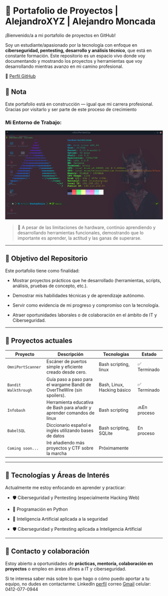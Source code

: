 # 🧠 Portafolio de Proyectos | AlejandroXYZ | Alejandro Moncada

¡Bienvenido/a a mi portafolio de proyectos en GitHub!

Soy un estudiante/apasionado por la tecnología con enfoque en **ciberseguridad, pentesting, desarrollo y análisis técnico**, que está en constante formación. Este repositorio es un espacio vivo donde voy documentando y mostrando los proyectos y herramientas que voy desarrollando mientras avanzo en mi camino profesional.

📍 [Perfil GitHub](https://github.com/AlejandroXYZ)

## 📝 Nota

Este portafolio está en construcción — igual que mi carrera profesional. Gracias por visitarlo y ser parte de este proceso de crecimiento

### Mi Entorno de Trabajo: 


![neofetch](./neofetch.jpg)

> 🔧 A pesar de las limitaciones de hardware, continúo aprendiendo y desarrollando herramientas funcionales, demostrando que lo importante es aprender, la actitud y las ganas de superarse.


---

## 🚀 Objetivo del Repositorio

Este portafolio tiene como finalidad:

- Mostrar proyectos prácticos que he desarrollado (herramientas, scripts, análisis, pruebas de concepto, etc.).

- Demostrar mis habilidades técnicas y de aprendizaje autónomo.

- Servir como evidencia de mi progreso y compromiso con la tecnología.

- Atraer oportunidades laborales o de colaboración en el ámbito de IT y Ciberseguridad.

---

## 🧩 Proyectos actuales

| Proyecto             | Descripción                                                            | Tecnologías                 | Estado       |
| -------------------- | ---------------------------------------------------------------------- | --------------------------- | ------------ |
| `OmniPortScanner`    | Escáner de puertos simple y eficiente creado desde cero.               | Bash scripting, linux            | ✅ Terminado  |
| `Bandit Walkthrough` | Guía paso a paso para el wargame Bandit de OverTheWire (sin spoilers). | Bash, Linux, Hacking básico | ✅ Terminado  |
| `Infobash`           | Herramienta educativa de Bash para añadir y aprender comandos de linux | Bash scripting              | 🔜En proceso |
| `BabelSQL`           | Diccionario español e inglés utilizando bases de datos                 | Bash scripting, SQLite      | En proceso   |
| `Coming soon...`     | Iré añadiendo más proyectos y CTF sobre la marcha                      | Próximamente                |              |

---

## 🧠 Tecnologías y Áreas de Interés

Actualmente me estoy enfocando en aprender y practicar:


- 🛡️ Ciberseguridad y Pentesting (especialmente Hacking Web)

- 🐍 Programación en Python

- 🧠 Inteligencia Artificial aplicada a la seguridad

- 🛡️  Ciberseguridad y Pentesting aplicada a Inteligencia Artificial

---

## 🤝 Contacto y colaboración

Estoy abierto a oportunidades de **prácticas, mentoría, colaboración en proyectos** o empleo en áreas afines a IT y ciberseguridad.

Si te interesa saber más sobre lo que hago o cómo puedo aportar a tu equipo, no dudes en contactarme:
LinkedIn [perfil](https://LinkedIn.com/in/alejandroXYZ)
correo [Gmail](emailto:alejandromdekuedit@gmail.com)
celular: 0412-077-0944
